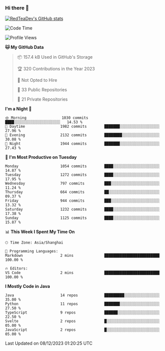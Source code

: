 ### Hi there 👋

<!--
**RedTeaDev/RedTeaDev** is a ✨ _special_ ✨ repository because its `README.md` (this file) appears on your GitHub profile.

Here are some ideas to get you started:

- 🔭 I’m currently working on ...
- 🌱 I’m currently learning ...
- 👯 I’m looking to collaborate on ...
- 🤔 I’m looking for help with ...
- 💬 Ask me about ...
- 📫 How to reach me: ...
- 😄 Pronouns: ...
- ⚡ Fun fact: ...
-->

<!--
[![wakatime](https://wakatime.com/badge/user/6b101ed0-04c0-4490-9283-eb61f2efff96.svg)](https://wakatime.com/@6b101ed0-04c0-4490-9283-eb61f2efff96)
!-->

[![RedTeaDev's GitHub stats](https://github-readme-stats.vercel.app/api?username=RedTeaDev)](https://github.com/anuraghazra/github-readme-stats)
<!--
[![willianrod's wakatime stats](https://github-readme-stats.vercel.app/api/wakatime?username=RedTeaDev)](https://github.com/anuraghazra/github-readme-stats)
!-->
<!--START_SECTION:waka-->
![Code Time](http://img.shields.io/badge/Code%20Time-1%2C928%20hrs%2050%20mins-blue)

![Profile Views](http://img.shields.io/badge/Profile%20Views-0-blue)

**🐱 My GitHub Data** 

> 📦 157.4 kB Used in GitHub's Storage 
 > 
> 🏆 320 Contributions in the Year 2023
 > 
> 🚫 Not Opted to Hire
 > 
> 📜 33 Public Repositories 
 > 
> 🔑 21 Private Repositories 
 > 
**I'm a Night 🦉** 

```text
🌞 Morning                1030 commits        ████░░░░░░░░░░░░░░░░░░░░░   14.53 % 
🌆 Daytime                1982 commits        ███████░░░░░░░░░░░░░░░░░░   27.96 % 
🌃 Evening                2132 commits        ████████░░░░░░░░░░░░░░░░░   30.08 % 
🌙 Night                  1944 commits        ███████░░░░░░░░░░░░░░░░░░   27.43 % 
```
📅 **I'm Most Productive on Tuesday** 

```text
Monday                   1054 commits        ████░░░░░░░░░░░░░░░░░░░░░   14.87 % 
Tuesday                  1272 commits        ████░░░░░░░░░░░░░░░░░░░░░   17.95 % 
Wednesday                797 commits         ███░░░░░░░░░░░░░░░░░░░░░░   11.24 % 
Thursday                 664 commits         ██░░░░░░░░░░░░░░░░░░░░░░░   09.37 % 
Friday                   944 commits         ███░░░░░░░░░░░░░░░░░░░░░░   13.32 % 
Saturday                 1232 commits        ████░░░░░░░░░░░░░░░░░░░░░   17.38 % 
Sunday                   1125 commits        ████░░░░░░░░░░░░░░░░░░░░░   15.87 % 
```


📊 **This Week I Spent My Time On** 

```text
🕑︎ Time Zone: Asia/Shanghai

💬 Programming Languages: 
Markdown                 2 mins              █████████████████████████   100.00 % 

🔥 Editors: 
VS Code                  2 mins              █████████████████████████   100.00 % 
```

**I Mostly Code in Java** 

```text
Java                     14 repos            █████████░░░░░░░░░░░░░░░░   35.00 % 
Python                   11 repos            ███████░░░░░░░░░░░░░░░░░░   27.50 % 
TypeScript               9 repos             ██████░░░░░░░░░░░░░░░░░░░   22.50 % 
Svelte                   2 repos             █░░░░░░░░░░░░░░░░░░░░░░░░   05.00 % 
JavaScript               2 repos             █░░░░░░░░░░░░░░░░░░░░░░░░   05.00 % 
```




 Last Updated on 08/12/2023 01:20:25 UTC
<!--END_SECTION:waka-->


